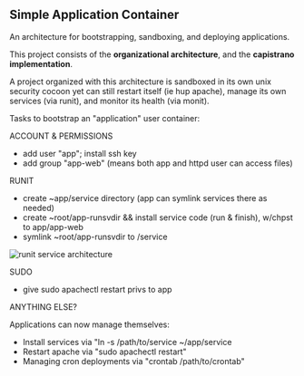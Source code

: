 Simple Application Container
-------------------------

An architecture for bootstrapping, sandboxing, and deploying applications.

This project consists of the **organizational architecture**, and the **capistrano implementation**.

A project organized with this architecture is sandboxed in its own unix security cocoon yet can still restart itself (ie hup apache), manage its own services (via runit), and monitor its health (via monit).

Tasks to bootstrap an "application" user container:

ACCOUNT & PERMISSIONS

- add user "app"; install ssh key
- add group "app-web"
  (means both app and httpd user can access files)

RUNIT

- create ~app/service directory (app can symlink services there as needed)
- create ~root/app-runsvdir && install service code (run & finish), w/chpst to app/app-web
- symlink ~root/app-runsvdir to /service

![runit service architecture](http://github.com/apinstein/php-app-container/blob/master/rendered/runit-architecture.png)

SUDO

- give sudo apachectl restart privs to app

ANYTHING ELSE?

Applications can now manage themselves:

- Install services via "ln -s /path/to/service ~/app/service
- Restart apache via "sudo apachectl restart"
- Managing cron deployments via "crontab /path/to/crontab"

